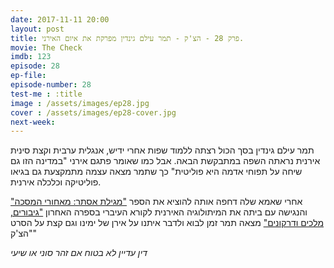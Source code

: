 ```yaml
---
date: 2017-11-11 20:00
layout: post
title: פרק 28 - הצ'ק - תמר עילם גינדין מפרקת את איום האירני.
movie: The Check
imdb: 123
episode: 28
ep-file: 
episode-number: 28
test-me : :title
image : /assets/images/ep28.jpg
cover : /assets/images/ep28-cover.jpg
next-week: 
---
```

תמר עילם גינדין בסך הכול רצתה ללמוד שפות
אחרי ידיש, אנגלית ערבית וקצת סינית אירנית נראתה השפה במתבקשת הבאה.
אבל כמו שאומר פתגם אירני "במדינה הזו גם שיחה על תפוחי אדמה היא פוליטית" כך שתמר מצאה עצמה מתמקצעת גם בגיאו פוליטיקה וכלכלה אירנית.
 

אחרי שאמא שלה דחפה אותה להוציא את הספר ["מגילת אסתר: מאחורי המסכה"](https://www.zeresh.co.il/books/esther/)
והנגישה עם ביתה את המיתולוגיה האירנית לקורא העיברי בספרה האחרון ["גיבורים, מלכים ודרקונים"](https://www.zeresh.co.il/books/mythology/)
מצאה תמר זמן לבוא ולדבר איתנו על אירן של ימינו וגם קצת על הסרט "הצ'ק"
 
*דין עדיין לא בטוח אם זהר סוני או שיעי*
